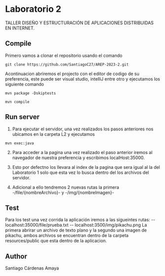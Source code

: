 # Laboratorio 2

TALLER DISEÑO Y ESTRUCTURACIÓN DE APLICACIONES DISTRIBUIDAS EN INTERNET.

## Compile

Primero vamos a clonar el repositorio usando el comando
```
git clone https://github.com/SantiagoC27/AREP-2023-2.git
```
Acontinuacion abriremos el projecto con el editor de codigo de su preferencia, este puede ser visual studio, intelliJ entre otro y ejecutamos los siguiente comando
```
mvn package -Dskiptests
```
```
mvn compile
```

## Run server

1. Para ejecutar el servidor, una vez realizados los pasos anteriores nos ubicamos en la carpeta L2 y ejecutamos

```
mvn exec:java
```

2. Para acceder a la pagina una vez realizado el paso anterior iremos al navegador de nuestra preferencia y escribimos localHost:35000.

3. Esto por defectno los llevara al index de la pagina que sera igual al la del Laboratorio 1 solo que esta vez lo busca dentro del los archivos del servidor.

4. Adicional a ello tendremos 2 nuevas rutas la primera -/file/{nombreArchivo}- y -/img/{nombreImagen}- 


## Test

Para los test una vez corrida la aplicación iremos a las sigueintes rutas:
	-- localhost:35000/file/prueba.txt
	-- localhost:3500/img/pikachu.png
La primera abrirar un archivo de texto plano y la segundo una imagen de pikachu, ambos archivos se encuentran dentro de la carpeta resources/public que esta dentro de la aplicacion.

## Author

Santiago Cárdenas Amaya


